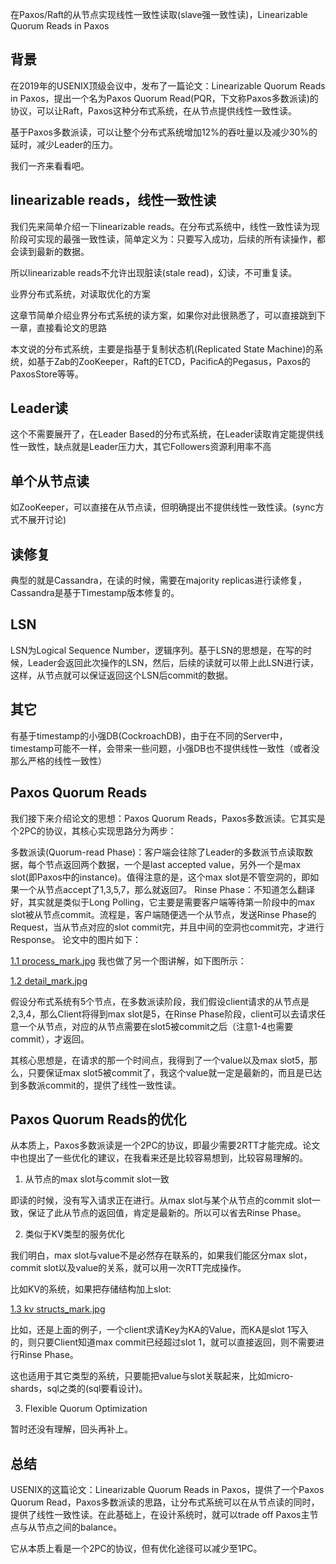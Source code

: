 在Paxos/Raft的从节点实现线性一致性读取(slave强一致性读)，Linearizable Quorum Reads in Paxos

## 背景

在2019年的USENIX顶级会议中，发布了一篇论文：Linearizable Quorum Reads in Paxos，提出一个名为Paxos Quorum Read(PQR，下文称Paxos多数派读)的协议，可以让Raft，Paxos这种分布式系统，在从节点提供线性一致性读。

基于Paxos多数派读，可以让整个分布式系统增加12%的吞吐量以及减少30%的延时，减少Leader的压力。

我们一齐来看看吧。

## linearizable reads，线性一致性读

我们先来简单介绍一下linearizable reads。在分布式系统中，线性一致性读为现阶段可实现的最强一致性读，简单定义为：只要写入成功，后续的所有读操作，都会读到最新的数据。

所以linearizable reads不允许出现脏读(stale read)，幻读，不可重复读。

业界分布式系统，对读取优化的方案

这章节简单介绍业界分布式系统的读方案，如果你对此很熟悉了，可以直接跳到下一章，直接看论文的思路

本文说的分布式系统，主要是指基于复制状态机(Replicated State Machine)的系统，如基于Zab的ZooKeeper，Raft的ETCD，PacificA的Pegasus，Paxos的PaxosStore等等。

## Leader读

这个不需要展开了，在Leader Based的分布式系统，在Leader读取肯定能提供线性一致性，缺点就是Leader压力大，其它Followers资源利用率不高

## 单个从节点读

如ZooKeeper，可以直接在从节点读，但明确提出不提供线性一致性读。(sync方式不展开讨论)

## 读修复

典型的就是Cassandra，在读的时候，需要在majority replicas进行读修复，Cassandra是基于Timestamp版本修复的。

## LSN

LSN为Logical Sequence Number，逻辑序列。基于LSN的思想是，在写的时候，Leader会返回此次操作的LSN，然后，后续的读就可以带上此LSN进行读，这样，从节点就可以保证返回这个LSN后commit的数据。

## 其它

有基于timestamp的小强DB(CockroachDB)，由于在不同的Server中，timestamp可能不一样，会带来一些问题，小强DB也不提供线性一致性（或者没那么严格的线性一致性）

## Paxos Quorum Reads

我们接下来介绍论文的思想：Paxos Quorum Reads，Paxos多数派读。它其实是个2PC的协议，其核心实现思路分为两步：

多数派读(Quorum-read Phase)：客户端会往除了Leader的多数派节点读取数据，每个节点返回两个数据，一个是last accepted value，另外一个是max slot(即Paxos中的instance)。值得注意的是，这个max slot是不管空洞的，即如果一个从节点accept了1,3,5,7，那么就返回7。
Rinse Phase：不知道怎么翻译好，其实就是类似于Long Polling，它主要是需要客户端等待第一阶段中的max slot被从节点commit。流程是，客户端随便选一个从节点，发送Rinse Phase的Request，当从节点对应的slot commit完，并且中间的空洞也commit完，才进行Response。
论文中的图片如下：

[1.1 process_mark.jpg](https://github.com/dragon-distributed/book/blob/b95ab9a7af83949e79880e02d25a0f6332c0ce49/distributed/6.Linearizable%20Quorum%20Reads%20In%20Paxos/1.1%20process_mark.jpg)
我也做了另一个图讲解，如下图所示：

[1.2 detail_mark.jpg](https://github.com/dragon-distributed/book/blob/b95ab9a7af83949e79880e02d25a0f6332c0ce49/distributed/6.Linearizable%20Quorum%20Reads%20In%20Paxos/1.2%20detail_mark.jpg)

假设分布式系统有5个节点，在多数派读阶段，我们假设client请求的从节点是2,3,4，那么Client将得到max slot是5，在Rinse Phase阶段，client可以去请求任意一个从节点，对应的从节点需要在slot5被commit之后（注意1-4也需要commit），才返回。

其核心思想是，在请求的那一个时间点，我得到了一个value以及max slot5，那么，只要保证max slot5被commit了，我这个value就一定是最新的，而且是已达到多数派commit的，提供了线性一致性读。

## Paxos Quorum Reads的优化

从本质上，Paxos多数派读是一个2PC的协议，即最少需要2RTT才能完成。论文中也提出了一些优化的建议，在我看来还是比较容易想到，比较容易理解的。

1. 从节点的max slot与commit slot一致

即读的时候，没有写入请求正在进行。从max slot与某个从节点的commit slot一致，保证了此从节点的返回值，肯定是最新的。所以可以省去Rinse Phase。

2. 类似于KV类型的服务优化

我们明白，max slot与value不是必然存在联系的，如果我们能区分max slot，commit slot以及value的关系，就可以用一次RTT完成操作。

比如KV的系统，如果把存储结构加上slot:

[1.3 kv structs_mark.jpg](https://github.com/dragon-distributed/book/blob/b95ab9a7af83949e79880e02d25a0f6332c0ce49/distributed/6.Linearizable%20Quorum%20Reads%20In%20Paxos/1.3%20kv%20structs_mark.jpg)


比如，还是上面的例子，一个client求请Key为KA的Value，而KA是slot 1写入的，则只要Client知道max commit已经超过slot 1，就可以直接返回，则不需要进行Rinse Phase。

这也适用于其它类型的系统，只要能把value与slot关联起来，比如micro-shards，sql之类的(sql要看设计)。

3. Flexible Quorum Optimization

暂时还没有理解，回头再补上。

## 总结

USENIX的这篇论文：Linearizable Quorum Reads in Paxos，提供了一个Paxos Quorum Read，Paxos多数派读的思路，让分布式系统可以在从节点读的同时，提供了线性一致性读。在此基础上，在设计系统时，就可以trade off Paxos主节点与从节点之间的balance。

它从本质上看是一个2PC的协议，但有优化途径可以减少至1PC。